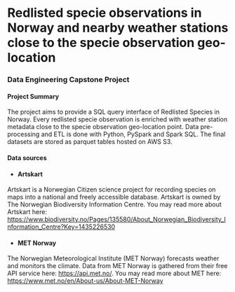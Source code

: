 # Redlisted specie observations in Norway and nearby weather stations close to the specie observation geo-location
### Data Engineering Capstone Project

#### Project Summary
The project aims to provide a SQL query interface of Redlisted Species in Norway. Every redlisted specie observation is enriched with weather station metadata close to the specie observation geo-location point. Data pre-processing and ETL is done with Python, PySpark and Spark SQL. The final datasets are stored as parquet tables hosted on AWS S3.

#### Data sources

- #### Artskart
Artskart is a Norwegian Citizen science project for recording species on maps into a national and freely accessible database. Artskart is owned by The Norwegian Biodiversity Information Centre. You may read more about Artskart here: https://www.biodiversity.no/Pages/135580/About_Norwegian_Biodiversity_Information_Centre?Key=1435226530 

- #### MET Norway
The Norwegian Meteorological Institute (MET Norway) forecasts weather and monitors the climate. Data from MET Norway is gathered from their free API service here: https://api.met.no/. You may read more about MET here: https://www.met.no/en/About-us/About-MET-Norway